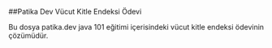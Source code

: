 ##Patika Dev Vücut Kitle Endeksi Ödevi

Bu dosya patika.dev java 101 eğitimi içerisindeki vücut kitle endeksi ödevinin çözümüdür.